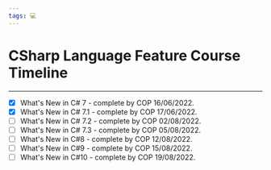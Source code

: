 ```yaml
---
tags: 💻
---
```


# CSharp Language Feature Course Timeline
---

- [x] What's New in C# 7 - complete by COP 16/06/2022.
- [x] What's New in C# 7.1 - complete by COP 17/06/2022.
- [ ] What's New in C# 7.2 - complete by COP 02/08/2022.
- [ ] What's New in C# 7.3 - complete by COP 05/08/2022.
- [ ] What's New in C#8 - complete by COP 12/08/2022.
- [ ] What's New in C#9 - complete by COP  15/08/2022.
- [ ] What's New in C#10 - complete by COP 19/08/2022.